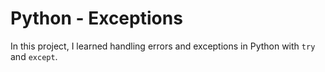 # Python - Exceptions

In this project, I learned handling errors and exceptions in Python with `try`
and `except`.


